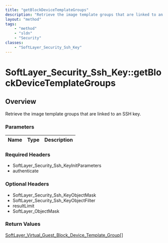 ```yaml
---
title: "getBlockDeviceTemplateGroups"
description: "Retrieve the image template groups that are linked to an SSH key."
layout: "method"
tags:
    - "method"
    - "sldn"
    - "Security"
classes:
    - "SoftLayer_Security_Ssh_Key"
---
```

# SoftLayer_Security_Ssh_Key::getBlockDeviceTemplateGroups
## Overview 
Retrieve the image template groups that are linked to an SSH key.

### Parameters 
|Name | Type | Description |
| --- | --- | --- |


### Required Headers
* SoftLayer_Security_Ssh_KeyInitParameters
* authenticate

### Optional Headers
* SoftLayer_Security_Ssh_KeyObjectMask
* SoftLayer_Security_Ssh_KeyObjectFilter
* resultLimit
* SoftLayer_ObjectMask

### Return Values
<a href='/reference/datatypes/SoftLayer_Virtual_Guest_Block_Device_Template_Group'>SoftLayer_Virtual_Guest_Block_Device_Template_Group[] </a>
